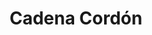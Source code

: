 ---
title: Cadena Cordón
date: 
draft: false

# descripcion
description : Cadena tipo cordón. Súper resistente.

materials: Plata 925

color: Plateado

dimensions: 40cm, 45cm y 50cm

code: 04-12-0081

type: "Colgantes"

categories: []

price: $3.000,00

price_eftvo: $2.550,00

# Images
# first image will be shown in the product page
images:
  # - image: "images/path_to_image"
  # La ubicacion de las imagenes es imagenes/Colgantes/Colgantes.Cadenas/04-12-0081-cadena-cordon
  - image: "./images/colgantes/cadenas/04-12-0081-cadena-cola-de-raton_a.JPG"
  - image: "./images/colgantes/cadenas/04-12-0081-cadena-cola-de-raton_b.JPG"
---